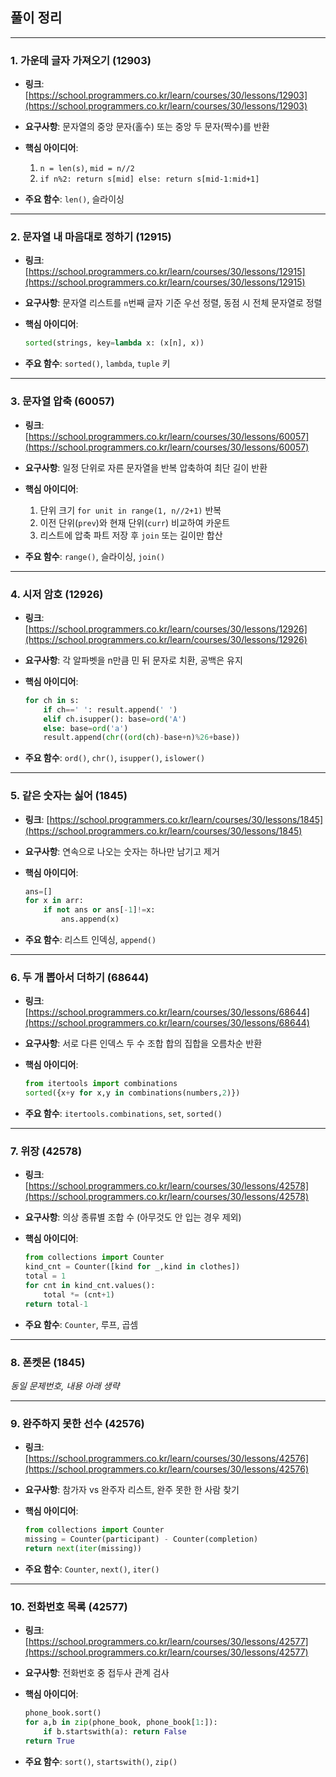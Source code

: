 ## 풀이 정리


---

### 1. 가운데 글자 가져오기 (12903)

* **링크**: [https://school.programmers.co.kr/learn/courses/30/lessons/12903](https://school.programmers.co.kr/learn/courses/30/lessons/12903)
* **요구사항**: 문자열의 중앙 문자(홀수) 또는 중앙 두 문자(짝수)를 반환
* **핵심 아이디어**:

    1. `n = len(s)`, `mid = n//2`
    2. `if n%2: return s[mid] else: return s[mid-1:mid+1]`
* **주요 함수**: `len()`, 슬라이싱

---

### 2. 문자열 내 마음대로 정하기 (12915)

* **링크**: [https://school.programmers.co.kr/learn/courses/30/lessons/12915](https://school.programmers.co.kr/learn/courses/30/lessons/12915)
* **요구사항**: 문자열 리스트를 `n`번째 글자 기준 우선 정렬, 동점 시 전체 문자열로 정렬
* **핵심 아이디어**:

  ```python
  sorted(strings, key=lambda x: (x[n], x))
  ```
* **주요 함수**: `sorted()`, `lambda`, `tuple` 키

---

### 3. 문자열 압축 (60057)

* **링크**: [https://school.programmers.co.kr/learn/courses/30/lessons/60057](https://school.programmers.co.kr/learn/courses/30/lessons/60057)
* **요구사항**: 일정 단위로 자른 문자열을 반복 압축하여 최단 길이 반환
* **핵심 아이디어**:

    1. 단위 크기 `for unit in range(1, n//2+1)` 반복
    2. 이전 단위(`prev`)와 현재 단위(`curr`) 비교하여 카운트
    3. 리스트에 압축 파트 저장 후 `join` 또는 길이만 합산
* **주요 함수**: `range()`, 슬라이싱, `join()`

---

### 4. 시저 암호 (12926)

* **링크**: [https://school.programmers.co.kr/learn/courses/30/lessons/12926](https://school.programmers.co.kr/learn/courses/30/lessons/12926)
* **요구사항**: 각 알파벳을 n만큼 민 뒤 문자로 치환, 공백은 유지
* **핵심 아이디어**:

  ```python
  for ch in s:
      if ch==' ': result.append(' ')
      elif ch.isupper(): base=ord('A')
      else: base=ord('a')
      result.append(chr((ord(ch)-base+n)%26+base))
  ```
* **주요 함수**: `ord()`, `chr()`, `isupper()`, `islower()`

---

### 5. 같은 숫자는 싫어 (1845)

* **링크**: [https://school.programmers.co.kr/learn/courses/30/lessons/1845](https://school.programmers.co.kr/learn/courses/30/lessons/1845)
* **요구사항**: 연속으로 나오는 숫자는 하나만 남기고 제거
* **핵심 아이디어**:

  ```python
  ans=[]
  for x in arr:
      if not ans or ans[-1]!=x:
          ans.append(x)
  ```
* **주요 함수**: 리스트 인덱싱, `append()`

---

### 6. 두 개 뽑아서 더하기 (68644)

* **링크**: [https://school.programmers.co.kr/learn/courses/30/lessons/68644](https://school.programmers.co.kr/learn/courses/30/lessons/68644)
* **요구사항**: 서로 다른 인덱스 두 수 조합 합의 집합을 오름차순 반환
* **핵심 아이디어**:

  ```python
  from itertools import combinations
  sorted({x+y for x,y in combinations(numbers,2)})
  ```
* **주요 함수**: `itertools.combinations`, `set`, `sorted()`

---

### 7. 위장 (42578)

* **링크**: [https://school.programmers.co.kr/learn/courses/30/lessons/42578](https://school.programmers.co.kr/learn/courses/30/lessons/42578)
* **요구사항**: 의상 종류별 조합 수 (아무것도 안 입는 경우 제외)
* **핵심 아이디어**:

  ```python
  from collections import Counter
  kind_cnt = Counter([kind for _,kind in clothes])
  total = 1
  for cnt in kind_cnt.values():
      total *= (cnt+1)
  return total-1
  ```
* **주요 함수**: `Counter`, 루프, 곱셈

---

### 8. 폰켓몬 (1845)

*동일 문제번호, 내용 아래 생략*

---

### 9. 완주하지 못한 선수 (42576)

* **링크**: [https://school.programmers.co.kr/learn/courses/30/lessons/42576](https://school.programmers.co.kr/learn/courses/30/lessons/42576)
* **요구사항**: 참가자 vs 완주자 리스트, 완주 못한 한 사람 찾기
* **핵심 아이디어**:

  ```python
  from collections import Counter
  missing = Counter(participant) - Counter(completion)
  return next(iter(missing))
  ```
* **주요 함수**: `Counter`, `next()`, `iter()`

---

### 10. 전화번호 목록 (42577)

* **링크**: [https://school.programmers.co.kr/learn/courses/30/lessons/42577](https://school.programmers.co.kr/learn/courses/30/lessons/42577)
* **요구사항**: 전화번호 중 접두사 관계 검사
* **핵심 아이디어**:

  ```python
  phone_book.sort()
  for a,b in zip(phone_book, phone_book[1:]):
      if b.startswith(a): return False
  return True
  ```
* **주요 함수**: `sort()`, `startswith()`, `zip()`


